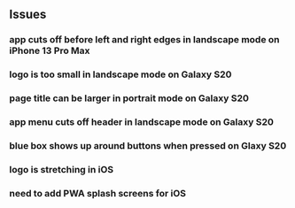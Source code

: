 ## Issues

### app cuts off before left and right edges in landscape mode on iPhone 13 Pro Max
### logo is too small in landscape mode on Galaxy S20
### page title can be larger in portrait mode on Galaxy S20
### app menu cuts off header in landscape mode on Galaxy S20
### blue box shows up around buttons when pressed on Glaxy S20
### logo is stretching in iOS
### need to add PWA splash screens for iOS